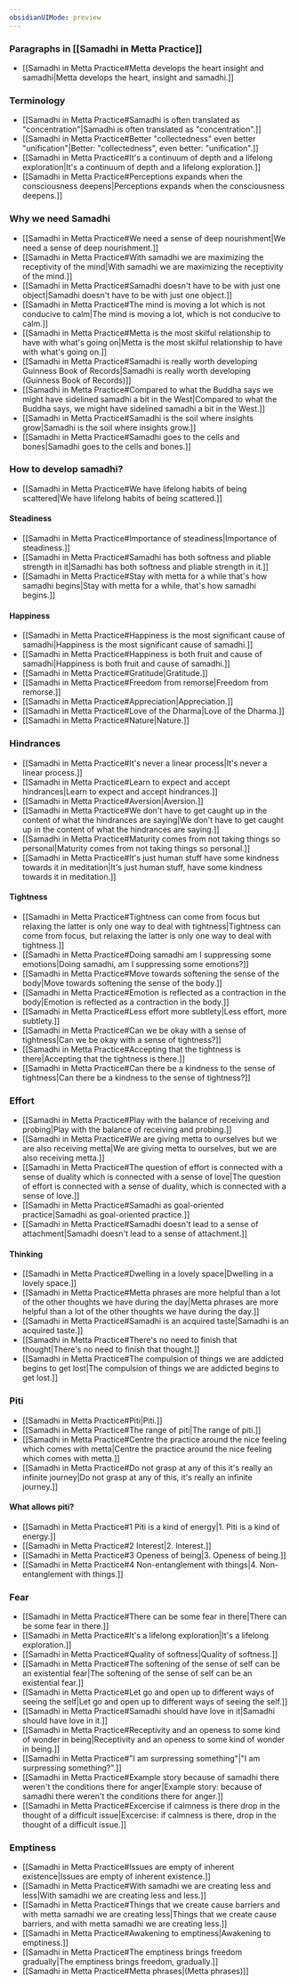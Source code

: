 ```yaml
---
obsidianUIMode: preview
---
```

### Paragraphs in [[Samadhi in Metta Practice]]
- [[Samadhi in Metta Practice#Metta develops the heart insight and samadhi|Metta develops the heart, insight and samadhi.]]
### Terminology
- [[Samadhi in Metta Practice#Samadhi is often translated as "concentration"|Samadhi is often translated as "concentration".]]
- [[Samadhi in Metta Practice#Better "collectedness" even better "unification"|Better: "collectedness", even better: "unification".]]
- [[Samadhi in Metta Practice#It's a continuum of depth and a lifelong exploration|It's a continuum of depth and a lifelong exploration.]]
- [[Samadhi in Metta Practice#Perceptions expands when the consciousness deepens|Perceptions expands when the consciousness deepens.]]
### Why we need Samadhi
- [[Samadhi in Metta Practice#We need a sense of deep nourishment|We need a sense of deep nourishment.]]
- [[Samadhi in Metta Practice#With samadhi we are maximizing the receptivity of the mind|With samadhi we are maximizing the receptivity of the mind.]]
- [[Samadhi in Metta Practice#Samadhi doesn't have to be with just one object|Samadhi doesn't have to be with just one object.]]
- [[Samadhi in Metta Practice#The mind is moving a lot which is not conducive to calm|The mind is moving a lot, which is not conducive to calm.]]
- [[Samadhi in Metta Practice#Metta is the most skilful relationship to have with what's going on|Metta is the most skilful relationship to have with what's going on.]]
- [[Samadhi in Metta Practice#Samadhi is really worth developing Guinness Book of Records|Samadhi is really worth developing (Guinness Book of Records)]]
- [[Samadhi in Metta Practice#Compared to what the Buddha says we might have sidelined samadhi a bit in the West|Compared to what the Buddha says, we might have sidelined samadhi a bit in the West.]]
- [[Samadhi in Metta Practice#Samadhi is the soil where insights grow|Samadhi is the soil where insights grow.]]
- [[Samadhi in Metta Practice#Samadhi goes to the cells and bones|Samadhi goes to the cells and bones.]]
### How to develop samadhi?
- [[Samadhi in Metta Practice#We have lifelong habits of being scattered|We have lifelong habits of being scattered.]]
#### Steadiness
- [[Samadhi in Metta Practice#Importance of steadiness|Importance of steadiness.]]
- [[Samadhi in Metta Practice#Samadhi has both softness and pliable strength in it|Samadhi has both softness and pliable strength in it.]]
- [[Samadhi in Metta Practice#Stay with metta for a while that's how samadhi begins|Stay with metta for a while, that's how samadhi begins.]]
#### Happiness
- [[Samadhi in Metta Practice#Happiness is the most significant cause of samadhi|Happiness is the most significant cause of samadhi.]]
- [[Samadhi in Metta Practice#Happiness is both fruit and cause of samadhi|Happiness is both fruit and cause of samadhi.]]
- [[Samadhi in Metta Practice#Gratitude|Gratitude.]]
- [[Samadhi in Metta Practice#Freedom from remorse|Freedom from remorse.]]
- [[Samadhi in Metta Practice#Appreciation|Appreciation.]]
- [[Samadhi in Metta Practice#Love of the Dharma|Love of the Dharma.]]
- [[Samadhi in Metta Practice#Nature|Nature.]]
### Hindrances
- [[Samadhi in Metta Practice#It's never a linear process|It's never a linear process.]]
- [[Samadhi in Metta Practice#Learn to expect and accept hindrances|Learn to expect and accept hindrances.]]
- [[Samadhi in Metta Practice#Aversion|Aversion.]]
- [[Samadhi in Metta Practice#We don't have to get caught up in the content of what the hindrances are saying|We don't have to get caught up in the content of what the hindrances are saying.]]
- [[Samadhi in Metta Practice#Maturity comes from not taking things so personal|Maturity comes from not taking things so personal.]]
- [[Samadhi in Metta Practice#It's just human stuff have some kindness towards it in meditation|It's just human stuff, have some kindness towards it in meditation.]]
#### Tightness
- [[Samadhi in Metta Practice#Tightness can come from focus but relaxing the latter is only one way to deal with tightness|Tightness can come from focus, but relaxing the latter is only one way to deal with tightness.]]
- [[Samadhi in Metta Practice#Doing samadhi am I suppressing some emotions|Doing samadhi, am I suppressing some emotions?]]
- [[Samadhi in Metta Practice#Move towards softening the sense of the body|Move towards softening the sense of the body.]]
- [[Samadhi in Metta Practice#Emotion is reflected as a contraction in the body|Emotion is reflected as a contraction in the body.]]
- [[Samadhi in Metta Practice#Less effort more subtlety|Less effort, more subtlety.]]
- [[Samadhi in Metta Practice#Can we be okay with a sense of tightness|Can we be okay with a sense of tightness?]]
- [[Samadhi in Metta Practice#Accepting that the tightness is there|Accepting that the tightness is there.]]
- [[Samadhi in Metta Practice#Can there be a kindness to the sense of tightness|Can there be a kindness to the sense of tightness?]]
### Effort
- [[Samadhi in Metta Practice#Play with the balance of receiving and probing|Play with the balance of receiving and probing.]]
- [[Samadhi in Metta Practice#We are giving metta to ourselves but we are also receiving metta|We are giving metta to ourselves, but we are also receiving metta.]]
- [[Samadhi in Metta Practice#The question of effort is connected with a sense of duality which is connected with a sense of love|The question of effort is connected with a sense of duality, which is connected with a sense of love.]]
- [[Samadhi in Metta Practice#Samadhi as goal-oriented practice|Samadhi as goal-oriented practice.]]
- [[Samadhi in Metta Practice#Samadhi doesn't lead to a sense of attachment|Samadhi doesn't lead to a sense of attachment.]]
#### Thinking
- [[Samadhi in Metta Practice#Dwelling in a lovely space|Dwelling in a lovely space.]]
- [[Samadhi in Metta Practice#Metta phrases are more helpful than a lot of the other thoughts we have during the day|Metta phrases are more helpful than a lot of the other thoughts we have during the day.]]
- [[Samadhi in Metta Practice#Samadhi is an acquired taste|Samadhi is an acquired taste.]]
- [[Samadhi in Metta Practice#There's no need to finish that thought|There's no need to finish that thought.]]
- [[Samadhi in Metta Practice#The compulsion of things we are addicted begins to get lost|The compulsion of things we are addicted begins to get lost.]]
### Piti
- [[Samadhi in Metta Practice#Piti|Piti.]]
- [[Samadhi in Metta Practice#The range of piti|The range of piti.]]
- [[Samadhi in Metta Practice#Centre the practice around the nice feeling which comes with metta|Centre the practice around the nice feeling which comes with metta.]]
- [[Samadhi in Metta Practice#Do not grasp at any of this it's really an infinite journey|Do not grasp at any of this, it's really an infinite journey.]]
#### What allows piti?
- [[Samadhi in Metta Practice#1 Piti is a kind of energy|1. Piti is a kind of energy.]]
- [[Samadhi in Metta Practice#2 Interest|2. Interest.]]
- [[Samadhi in Metta Practice#3 Openess of being|3. Openess of being.]]
- [[Samadhi in Metta Practice#4 Non-entanglement with things|4. Non-entanglement with things.]]
### Fear
- [[Samadhi in Metta Practice#There can be some fear in there|There can be some fear in there.]]
- [[Samadhi in Metta Practice#It's a lifelong exploration|It's a lifelong exploration.]]
- [[Samadhi in Metta Practice#Quality of softness|Quality of softness.]]
- [[Samadhi in Metta Practice#The softening of the sense of self can be an existential fear|The softening of the sense of self can be an existential fear.]]
- [[Samadhi in Metta Practice#Let go and open up to different ways of seeing the self|Let go and open up to different ways of seeing the self.]]
- [[Samadhi in Metta Practice#Samadhi should have love in it|Samadhi should have love in it.]]
- [[Samadhi in Metta Practice#Receptivity and an openess to some kind of wonder in being|Receptivity and an openess to some kind of wonder in being.]]
- [[Samadhi in Metta Practice#"I am surpressing something"|"I am surpressing something?".]]
- [[Samadhi in Metta Practice#Example story because of samadhi there weren't the conditions there for anger|Example story: because of samadhi there weren't the conditions there for anger.]]
- [[Samadhi in Metta Practice#Excercise if calmness is there drop in the thought of a difficult issue|Excercise: if calmness is there, drop in the thought of a difficult issue.]]
### Emptiness
- [[Samadhi in Metta Practice#Issues are empty of inherent existence|Issues are empty of inherent existence.]]
- [[Samadhi in Metta Practice#With samadhi we are creating less and less|With samadhi we are creating less and less.]]
- [[Samadhi in Metta Practice#Things that we create cause barriers and with metta samadhi we are creating less|Things that we create cause barriers, and with metta samadhi we are creating less.]]
- [[Samadhi in Metta Practice#Awakening to emptiness|Awakening to emptiness.]]
- [[Samadhi in Metta Practice#The emptiness brings freedom gradually|The emptiness brings freedom, gradually.]]
- [[Samadhi in Metta Practice#Metta phrases|(Metta phrases)]]
